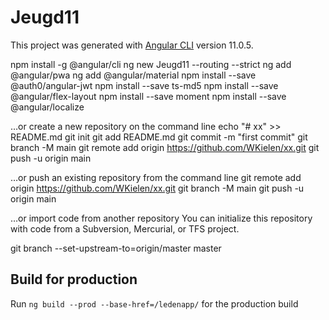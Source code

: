 # Jeugd11

This project was generated with [Angular CLI](https://github.com/angular/angular-cli) version 11.0.5.

npm install -g @angular/cli
ng new Jeugd11 --routing --strict
ng add @angular/pwa
ng add @angular/material
npm install --save @auth0/angular-jwt
npm install --save ts-md5
npm install --save @angular/flex-layout
npm install --save moment
npm install --save @angular/localize







…or create a new repository on the command line
echo "# xx" >> README.md
git init
git add README.md
git commit -m "first commit"
git branch -M main
git remote add origin https://github.com/WKielen/xx.git
git push -u origin main
                
…or push an existing repository from the command line
git remote add origin https://github.com/WKielen/xx.git
git branch -M main
git push -u origin main

…or import code from another repository
You can initialize this repository with code from a Subversion, Mercurial, or TFS project.


git branch --set-upstream-to=origin/master master




## Build for production

Run `ng build --prod --base-href=/ledenapp/` for the production build
